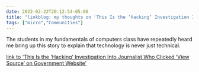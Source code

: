 ```yaml
---
date: 2022-02-22T20:12:54-05:00
title: "linkblog: my thoughts on 'This Is the ‘Hacking’ Investigation Into Journalist Who Clicked ‘View Source’ on Government Website'"
tags: ["micro","Communities"]
---
```

The students in my fundamentals of computers class have repeatedly heard me bring up this story to explain that technology is never just technical.
 
[link to 'This Is the ‘Hacking’ Investigation Into Journalist Who Clicked ‘View Source’ on Government Website'](https://www.vice.com/en/article/pkpmj7/this-is-the-hacking-investigation-into-journalist-who-clicked-view-source-on-government-website)
